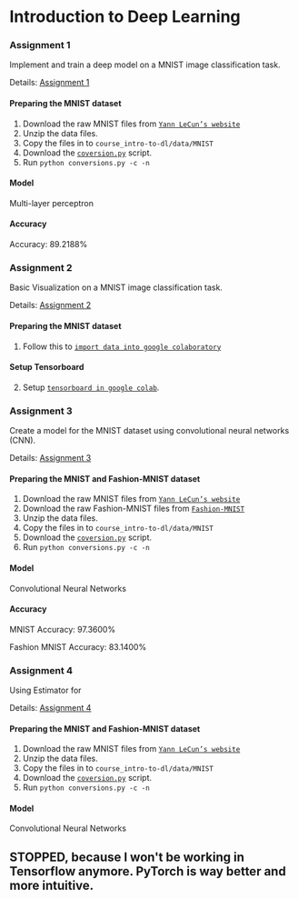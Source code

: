 # Introduction to Deep Learning

### Assignment 1
Implement and train a deep model on a MNIST image classification task.

Details: [Assignment 1](https://ovgu-ailab.github.io/idl2018/ass1.html)

#### Preparing the MNIST dataset
1. Download the raw MNIST files from [`Yann LeCun’s website`](http://yann.lecun.com/exdb/mnist/)
2. Unzip the data files.
3. Copy the files in to `course_intro-to-dl/data/MNIST`
4. Download the [`coversion.py`](https://ovgu-ailab.github.io/idl2018/assignments/1/conversions.py) script.
5. Run `python conversions.py -c -n`

#### Model
Multi-layer perceptron

#### Accuracy
Accuracy: 89.2188%

### Assignment 2
Basic Visualization on a MNIST image classification task.

Details: [Assignment 2](https://ovgu-ailab.github.io/idl2018/ass2.html)

#### Preparing the MNIST dataset
1. Follow this to [`import data into google colaboratory`](https://stackoverflow.com/questions/46986398/import-data-into-google-colaboratory#answer-47019779)

#### Setup Tensorboard

2. Setup [`tensorboard in google colab`](https://www.dlology.com/blog/quick-guide-to-run-tensorboard-in-google-colab/).

### Assignment 3
Create a model for the MNIST dataset using convolutional neural networks (CNN).

Details: [Assignment 3](https://ovgu-ailab.github.io/idl2018/ass3.html)

#### Preparing the MNIST and Fashion-MNIST dataset
1. Download the raw MNIST files from [`Yann LeCun’s website`](http://yann.lecun.com/exdb/mnist/)
2. Download the raw Fashion-MNIST files from [`Fashion-MNIST`](https://github.com/zalandoresearch/fashion-mnist#loading-data-with-other-machine-learning-libraries)
3. Unzip the data files.
4. Copy the files in to `course_intro-to-dl/data/MNIST`
5. Download the [`coversion.py`](https://ovgu-ailab.github.io/idl2018/assignments/1/conversions.py) script.
6. Run `python conversions.py -c -n`

#### Model
Convolutional Neural Networks

#### Accuracy
MNIST Accuracy: 97.3600%

Fashion MNIST Accuracy: 83.1400%

### Assignment 4
Using Estimator for

Details: [Assignment 4](https://ovgu-ailab.github.io/idl2018/ass4.html)

#### Preparing the MNIST and Fashion-MNIST dataset
1. Download the raw MNIST files from [`Yann LeCun’s website`](http://yann.lecun.com/exdb/mnist/)
2. Unzip the data files.
3. Copy the files in to `course_intro-to-dl/data/MNIST`
4. Download the [`coversion.py`](https://ovgu-ailab.github.io/idl2018/assignments/1/conversions.py) script.
5. Run `python conversions.py -c -n`

#### Model
Convolutional Neural Networks


## STOPPED, because I won't be working in Tensorflow anymore. PyTorch is way better and more intuitive.

